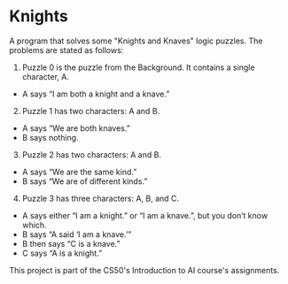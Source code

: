# Knights

A program that solves some "Knights and Knaves" logic puzzles. The problems are stated as follows:
1. Puzzle 0 is the puzzle from the Background. It contains a single character, A.
- A says “I am both a knight and a knave.”
2. Puzzle 1 has two characters: A and B.
- A says “We are both knaves.”
- B says nothing.
3. Puzzle 2 has two characters: A and B.
- A says “We are the same kind.”
- B says “We are of different kinds.”
4. Puzzle 3 has three characters: A, B, and C.
- A says either “I am a knight.” or “I am a knave.”, but you don’t know which.
- B says “A said ‘I am a knave.’”
- B then says “C is a knave.”
- C says “A is a knight.”

This project is part of the CS50's Introduction to AI course's assignments. 

